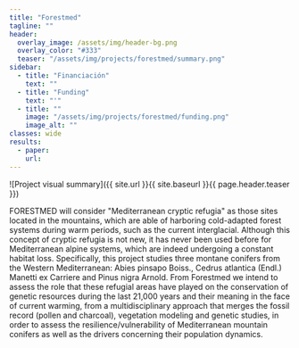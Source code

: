 ```yaml
---
title: "Forestmed"
tagline: ""
header:
  overlay_image: /assets/img/header-bg.png
  overlay_color: "#333"
  teaser: "/assets/img/projects/forestmed/summary.png"
sidebar:
  - title: "Financiación"
    text: ""
  - title: "Funding"
    text: "'"
  - title: ""
    image: "/assets/img/projects/forestmed/funding.png"
    image_alt: ""
classes: wide
results:
  - paper:
    url:    
---
```


![Project visual summary]({{ site.url }}{{ site.baseurl }}{{ page.header.teaser }})

FORESTMED will consider "Mediterranean cryptic refugia" as those sites located in the mountains, which are able of harboring cold-adapted forest systems during warm periods, such as the current interglacial. Although this concept of cryptic refugia is not new, it has never been used before for Mediterranean alpine systems, which are indeed undergoing a constant habitat loss. Specifically, this project studies three montane conifers from the Western Mediterranean: Abies pinsapo Boiss., Cedrus atlantica (Endl.) Manetti ex Carriere and Pinus nigra Arnold.
From Forestmed we intend to assess the role that these refugial areas have played on the conservation of genetic resources during the last 21,000 years and their meaning in the face of current warming, from a multidisciplinary approach that merges the fossil record (pollen and charcoal), vegetation modeling and genetic studies, in order to assess the resilience/vulnerability of Mediterranean mountain conifers as well as the drivers concerning their population dynamics.